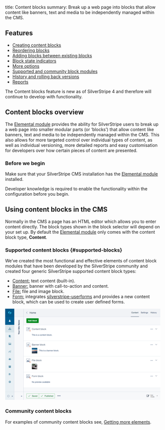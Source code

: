 title: Content blocks
summary: Break up a web page into blocks that allow content like banners, text and media to be independently managed within the CMS.

## Features

* [Creating content blocks](edit_content.md#creating-blocks)
* [Reordering blocks](edit_content.md#reordering-blocks) 
* [Adding blocks between existing blocks](edit_content.md#adding-between-blocks)
* [Block state indicators](edit_content.md#state-indicators)
* [More options](edit_content.md#more-options)
* [Supported and community block modules](#supported-blocks)
* [History and rolling back versions](history.md)
* [Reports](reports.md)

<div class="note" markdown="1">The Content blocks feature is new as of SilverStripe 4 and therefore will continue to develop with functionality.</div>

## Content blocks overview

The [Elemental module](https://addons.silverstripe.org/add-ons/dnadesign/silverstripe-elemental) provides the ability for SilverStripe users to break up a web page into smaller modular parts (or ‘blocks’) that allow content like banners, text and media to be independently managed within the CMS. This also allows for more targeted control over individual types of content, as well as individual versioning, more detailed reports and easy customisation for developers over how certain pieces of content are presented.

### Before we begin

Make sure that your SilverStripe CMS installation has the [Elemental module](https://addons.silverstripe.org/add-ons/dnadesign/silverstripe-elemental) installed.

<div class="note" markdown="1">Developer knowledge is required to enable the functionality within the configuration before you begin.</div>

## Using content blocks in the CMS

Normally in the CMS a page has an HTML editor which allows you to enter content directly. The block types shown in the block selector will depend on your set up. By default the [Elemental module](https://github.com/dnadesign/silverstripe-elemental) only comes with the content block type, **Content**.

### Supported content blocks {#supported-blocks}

We’ve created the most functional and effective elements of content block modules that have been developed by the SilverStripe community and created four generic SilverStripe supported content block types:

* [Content:](https://github.com/dnadesign/silverstripe-elemental) text content (built-in).
* [Banner:](https://github.com/silverstripe/silverstripe-elemental-bannerblock) banner with call-to-action and content.
* [File:](https://github.com/silverstripe/silverstripe-elemental-fileblock) file and image block.
* [Form:](https://github.com/dnadesign/silverstripe-elemental-userforms) integrates [silverstripe-userforms](silverstripe/silverstripe-userforms) and provides a new content block, which can be used to create user defined forms.

![Supported content block types](_images/content_block_types.png)

### Community content blocks

For examples of community content blocks see,
[Getting more elements](https://github.com/dnadesign/silverstripe-elemental#getting-more-elements).
